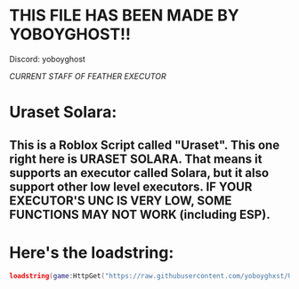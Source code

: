 # THIS FILE HAS BEEN MADE BY YOBOYGHOST!!
Discord: yoboyghost

*CURRENT STAFF OF FEATHER EXECUTOR*

# Uraset Solara:

This is a Roblox Script called "Uraset". This one right here is URASET SOLARA. That means it supports an executor called Solara, but it also support other low level executors.
IF YOUR EXECUTOR'S UNC IS VERY LOW, SOME FUNCTIONS MAY NOT WORK (including ESP).
---------------------------------------------------------------------------------

# Here's the loadstring:

```lua
loadstring(game:HttpGet("https://raw.githubusercontent.com/yoboyghxst/Uraset-Solara-Roblox/main/main.lua")()
```
